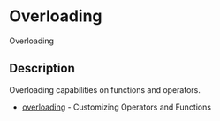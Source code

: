 # Overloading

Overloading

## Description

Overloading capabilities on functions and operators.

- [overloading](overloading.md) - Customizing Operators and Functions
